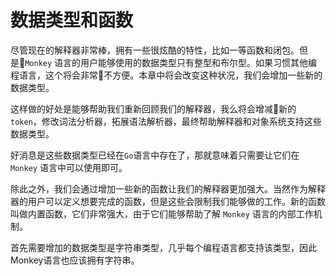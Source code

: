 # 数据类型和函数

尽管现在的解释器非常棒，拥有一些很炫酷的特性，比如一等函数和闭包。但是`Monkey` 语言的用户能够使用的数据类型只有整型和布尔型。如果习惯其他编程语言，这个将会非常不方便。本章中将会改变这种状况，我们会增加一些新的数据类型。

这样做的好处是能够帮助我们重新回顾我们的解释器，我么将会增减新的 `token`，修改词法分析器，拓展语法解析器，最终帮助解释器和对象系统支持这些数据类型。

好消息是这些数据类型已经在``Go``语言中存在了，那就意味着只需要让它们在`Monkey` 语言中可以使用即可。

除此之外，我们会通过增加一些新的函数让我们的解释器更加强大。当然作为解释器的用户可以定义想要完成的函数，但是这些会限制我们能够做的工作。新的函数叫做内置函数，它们非常强大，由于它们能够帮助了解 `Monkey` 语言的内部工作机制。

首先需要增加的数据类型是字符串类型，几乎每个编程语言都支持该类型，因此Monkey语言也应该拥有字符串。
